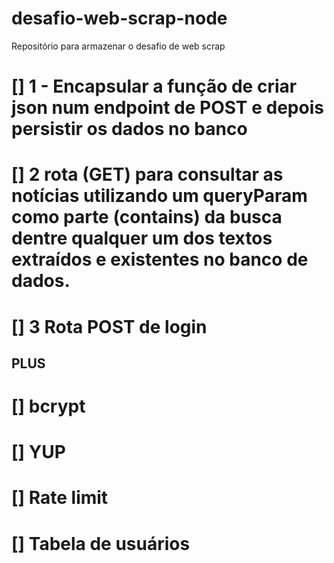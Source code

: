 # desafio-web-scrap-node

Repositório para armazenar o desafio de web scrap

# [] 1 - Encapsular a função de criar json num endpoint de POST e depois persistir os dados no banco

# [] 2 rota (GET) para consultar as notícias utilizando um queryParam como parte (contains) da busca dentre qualquer um dos textos extraídos e existentes no banco de dados.

# [] 3 Rota POST de login

## PLUS

# [] bcrypt

# [] YUP

# [] Rate limit

# [] Tabela de usuários
